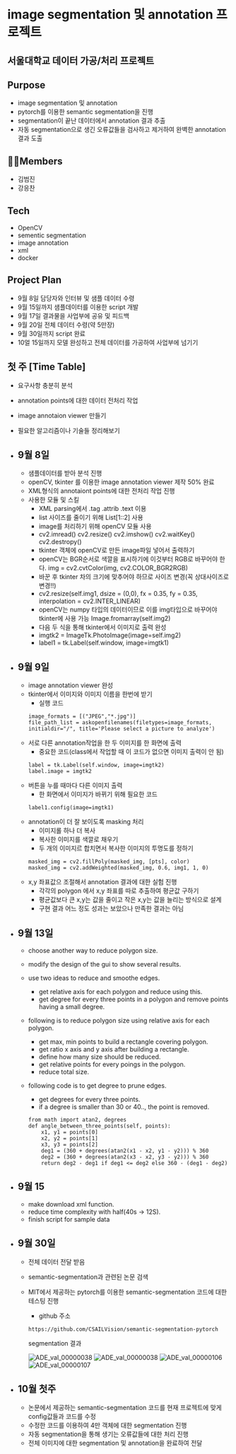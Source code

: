 # image segmentation 및 annotation 프로젝트
## 서울대학교 데이터 가공/처리 프로젝트

## Purpose
  + image segmentation 및 annotation
  + pytorch를 이용한 semantic segmentation을 진행
  + segmentation이 끝난 데이터에서 annotation 결과 추출
  + 자동 segmentation으로 생긴 오류값들을 검사하고 제거하여 완벽한 annotation 결과 도출
  
## 👨‍👦Members
  + 김범진
  + 강응찬
  
## Tech
  + OpenCV
  + sementic segmentation
  + image annotation
  + xml
  + docker

## Project Plan
  + 9월 8일 담당자와 인터뷰 및 샘플 데이터 수령
  + 9월 15일까지 샘플데이터를 이용한 script 개발
  + 9월 17일 결과물을 사업부에 공유 및 피드백
  + 9월 20일 전체 데이터 수령(약 5만장)
  + 9월 30일까지 script 완료
  + 10얼 15일까지 모델 완성하고 전체 데이터를 가공하여 사업부에 넘기기

## 첫 주 [Time Table]
  + 요구사항 충분히 분석
  + annotation points에 대한 데이터 전처리 작업
  + image annotaion viewer 만들기
  + 필요한 알고리즘이나 기술들 정리해보기

+ ## 9월 8일
  + 샘플데이터를 받아 분석 진행
  + openCV, tkinter 를 이용한 image annotation viewer 제작 50% 완료
  + XML형식의 annotaiont points에 대한 전처리 작업 진행
  + 사용한 모듈 및 스킬
    + XML parsing에서 .tag .attrib .text 이용
    + list 사이즈를 줄이기 위해 List[1::2] 사용
    + image를 처리하기 위해 openCV 모듈 사용
    + cv2.imread() cv2.resize() cv2.imshow() cv2.waitKey() cv2.destropy()
    + tkinter 객체에 openCV로 만든 image파일 넣어서 출력하기
    + openCV는 BGR순서로 색깔을 표시하기에 이것부터 RGB로 바꾸어야 한다.  img = cv2.cvtColor(img, cv2.COLOR_BGR2RGB)
    + 바꾼 후 tkinter 차의 크기에 맞추어야 하므로 사이즈 변경(꼭 상대사이즈로 변경!!)
    + cv2.resize(self.img1, dsize = (0,0), fx = 0.35, fy = 0.35, interpolation = cv2.INTER_LINEAR)
    + openCV는 numpy 타입의 데이터이므로 이를 img타입으로 바꾸어야 tkinter에 사용 가능 Image.fromarray(self.img2)
    + 다음 두 식을 통해 tkinter에서 이미지로 출력 완성
    + imgtk2 = ImageTk.PhotoImage(image=self.img2)
    + label1 = tk.Label(self.window, image=imgtk1)
    
+ ## 9월 9일
  + image annotation viewer 완성
  + tkinter에서 이미지와 이미지 이름을 한번에 받기
    + 실행 코드
     ```
     image_formats = [("JPEG","*.jpg")]
     file_path_list = askopenfilenames(filetypes=image_formats, initialdir="/", title='Please select a picture to analyze')
     ```
  + 서로 다른 annotation작업을 한 두 이미지를 한 화면에 출력
    + 중요한 코드(class에서 작업할 때 이 코드가 없으면 이미지 출력이 안 됨)
     ```
     label = tk.Label(self.window, image=imgtk2)
     label.image = imgtk2
     ```
  + 버튼을 누를 때마다 다른 이미지 출력
    + 한 화면에서 이미지가 바뀌기 위해 필요한 코드
    ```
    label1.config(image=imgtk1)
    ```
  + annotation이 더 잘 보이도록 masking 처리
    + 이미지롤 하나 더 복사
    + 복사한 이미지를 색깔로 채우기
    + 두 개의 이미지르 합치면서 복사한 이미지의 투명도를 정하기
    ```
    masked_img = cv2.fillPoly(masked_img, [pts], color)
    masked_img = cv2.addWeighted(masked_img, 0.6, img1, 1, 0)
    ```
  + x,y 좌표값으 조절해서 annotation 결과에 대한 실험 진행
    + 각각의 polygon 에서 x,y 좌표를 따로 추출하여 평균값 구하기
    + 평균값보다 큰 x,y는 값을 줄이고 작은 x,y는 값을 늘리는 방식으로 설계
    + 구현 결과 어느 정도 성과는 보았으나 만족한 결과는 아님
    
+ ## 9월 13일
  + choose another way to reduce polygon size.
  + modify the design of the gui to show several results.
  + use two ideas to reduce and smoothe edges.
    + get relative axis for each polygon and reduce using this.
    + get degree for every three points in a polygon and remove points having a small degree.
    
  + following is to reduce polygon size using relative axis for each polygon.
    + get max, min points to build a rectangle covering polygon.
    + get ratio x axis and y axis after building a rectangle.
    + define how many size should be reduced.
    + get relative points for every poings in the polygon.
    + reduce total size.
    
  + following code is to get degree to prune edges.
    + get degrees for every three points.
    + if a degree is smaller than 30 or 40.., the point is removed.
    ```
    from math import atan2, degrees
    def angle_between_three_points(self, points):
        x1, y1 = points[0]
        x2, y2 = points[1]
        x3, y3 = points[2]
        deg1 = (360 + degrees(atan2(x1 - x2, y1 - y2))) % 360
        deg2 = (360 + degrees(atan2(x3 - x2, y3 - y2))) % 360
        return deg2 - deg1 if deg1 <= deg2 else 360 - (deg1 - deg2)
    ```
 
+ ## 9월 15
  + make download xml function.
  + reduce time complexity with half(40s -> 12S).
  + finish script for sample data

+ ## 9월 30일
  + 전체 데이터 전달 받음
  + semantic-segmentation과 관련된 논문 검색
  + MIT에서 제공하는 pytorch를 이용한 semantic-segmentation 코드에 대한 테스팅 진행
    + github 주소
    ```
    https://github.com/CSAILVision/semantic-segmentation-pytorch
    ```
    segmentation 결과
   
    ![ADE_val_00000038](https://user-images.githubusercontent.com/83147205/139013837-6b0850d7-295d-4f78-8993-867f1fd8936a.jpg)
    ![ADE_val_00000038](https://user-images.githubusercontent.com/83147205/139013939-7146e5ed-7a7f-4b58-8913-c8d3dc1413c5.png)
    ![ADE_val_00000106](https://user-images.githubusercontent.com/83147205/139014802-d0eae08f-7c72-4d0e-b75f-3efbc0b18501.jpg)
    ![ADE_val_00000107](https://user-images.githubusercontent.com/83147205/139014822-14527b6c-d2e7-4ad3-a3ba-16f5efdde42d.png)
+ ## 10월 첫주
  + 논문에서 제공하는 semantic-segmentation 코드를 현재 프로젝트에 맞게 config값들과 코드를 수정
  + 수정한 코드를 이용하여 4만 객체에 대한 segmentation 진행
  + 자동 segmentation을 통해 생기는 오류값들에 대한 처리 진행
  + 전체 이미지에 대한 segmentation 및 annotation을 완료하여 전달
